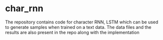 # char_rnn

The repository contains code for character RNN, LSTM which can be used to generate samples when trained on a text data. The data files and the results are also present in the repo along with the implementation
